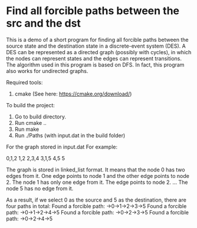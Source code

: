 # Find all forcible paths between the src and the dst
This is a demo of a short program for finding all forcible paths between the source state and the destination state in a discrete-event system (DES). A DES can be represented as a directed graph (possibly with cycles), in which the nodes can represent states and the edges can represent transitions. The algorithm used in this program is based on DFS. In fact, this program also works for undirected graphs.

Required tools:
 1. cmake (See here: https://cmake.org/download/)
 
To build the project:
 1. Go to build directory.
 2. Run cmake ..
 3. Run make
 4. Run ./Paths (with input.dat in the build folder)
 
For the graph stored in input.dat
For example:

0,1,2
1,2
2,3,4
3,1,5
4,5
5

The graph is stored in linked_list format.
It means that the node 0 has two edges from it. One edge points to node 1 and the other edge points to node 2.
The node 1 has only one edge from it. The edge points to node 2.
...
The node 5 has no edge from it.

As a result, if we select 0 as the source and 5 as the destination, there are four paths in total:
Found a forcible path: ->0->1->2->3->5
Found a forcible path: ->0->1->2->4->5
Found a forcible path: ->0->2->3->5
Found a forcible path: ->0->2->4->5

